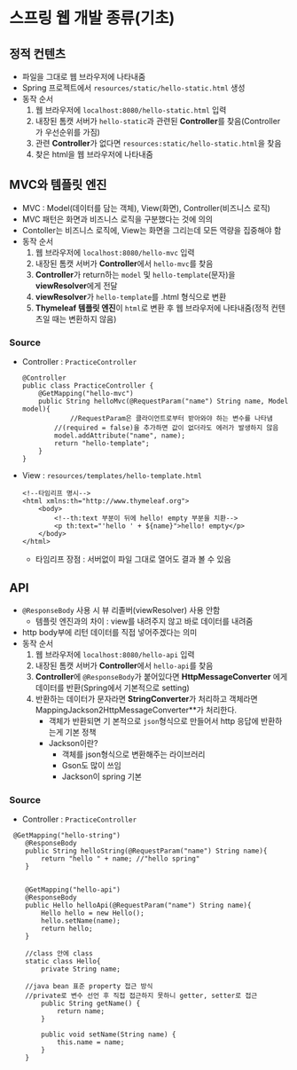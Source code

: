 # 스프링 웹 개발 종류(기초)


## 정적 컨텐츠

- 파일을 그대로 웹 브라우저에 나타내줌
- Spring 프로젝트에서 `resources/static/hello-static.html` 생성 
- 동작 순서 
	1. 웹 브라우저에 `localhost:8080/hello-static.html` 입력
	2. 내장된 톰캣 서버가 `hello-static`과 관련된 **Controller**를 찾음(Controller	   가 우선순위를 가짐)
	3. 관련 **Controller**가 없다면 `resources:static/hello-static.html`을 찾음
	4. 찾은 html을 웹 브라우저에 나타내줌


## MVC와 템플릿 엔진
- MVC : Model(데이터를 담는 객체), View(화면), Controller(비즈니스 로직)
- MVC 패턴은 화면과 비즈니스 로직을 구분했다는 것에 의의
- Contoller는 비즈니스 로직에, View는 화면을 그리는데 모든 역량을 집중해야 함
- 동작 순서 
	1. 웹 브라우저에 `localhost:8080/hello-mvc` 입력
	2. 내장된 톰캣 서버가 **Controller**에서 `hello-mvc`를 찾음
	3. **Controller**가 return하는 `model` 및 `hello-template`(문자)을 	   **viewResolver**에게 전달
	4. **viewResolver**가 `hello-template`를 .html 형식으로 변환
	5. **Thymeleaf 템플릿 엔진**이 `html`로 변환 후 웹 브라우저에 나타내줌(정적 컨텐츠일	   때는 변환하지 않음)

### Source

- Controller : `PracticeController`
	```
	@Controller
	public class PracticeController {
		@GetMapping("hello-mvc")
    	public String helloMvc(@RequestParam("name") String name, Model model){
        		//RequestParam은 클라이언트로부터 받아와야 하는 변수를 나타냄
			//(required = false)을 추가하면 값이 없더라도 에러가 발생하지 않음
			model.addAttribute("name", name);
       		return "hello-template";
    	}
	}
	```
- View : `resources/templates/hello-template.html`

	```
	<!--타임리프 명시-->
	<html xmlns:th="http://www.thymeleaf.org">
		<body>
			<!--th:text 부분이 뒤에 hello! empty 부분을 치환-->
			<p th:text="'hello ' + ${name}">hello! empty</p>
		</body>
	</html>
	```

	+ 타임리프 장점 : 서버없이 파일 그대로 열어도 결과 볼 수 있음


## API

- `@ResponseBody` 사용 시 뷰 리졸버(viewResolver) 사용 안함
	+ 템플릿 엔진과의 차이 : view를 내려주지 않고 바로 데이터를 내려줌
- http body부에 리턴 데이터를 직접 넣어주겠다는 의미
- 동작 순서
	1. 웹 브라우저에 `localhost:8080/hello-api` 입력
	2. 내장된 톰캣 서버가 **Controller**에서 `hello-api`를 찾음
	3. **Controller**에 `@ResponseBody`가 붙어있다면 **HttpMessageConverter**		에게 데이터를 반환(Spring에서 기본적으로 setting)
	4. 반환하는 데이터가 문자라면 **StringConverter**가 처리하고 객체라면 		MappingJackson2HttpMessageConverter**가 처리한다.
		- 객체가 반환되면 기	본적으로 `json`형식으로 만들어서 http 응답에 반환하는게 기본 정책
		- Jackson이란? 
			+ 객체를 json형식으로 변환해주는 라이브러리
			+ Gson도 많이 쓰임
			+ Jackson이 spring 기본

### Source

- Controller : `PracticeController`

```
 @GetMapping("hello-string")
    @ResponseBody
    public String helloString(@RequestParam("name") String name){
        return "hello " + name; //"hello spring"
    }


    @GetMapping("hello-api")
    @ResponseBody
    public Hello helloApi(@RequestParam("name") String name){
        Hello hello = new Hello();
        hello.setName(name);
        return hello;
    }

    //class 안에 class
    static class Hello{
        private String name;
	
	//java bean 표준 property 접근 방식
	//private로 변수 선언 후 직접 접근하지 못하니 getter, setter로 접근
        public String getName() {
            return name;
        }

        public void setName(String name) {
            this.name = name;
        }
    }
```
